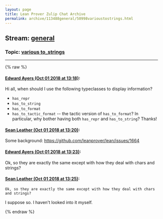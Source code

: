 ```yaml
---
layout: page
title: Lean Prover Zulip Chat Archive 
permalink: archive/113488general/50998varioustostrings.html
---
```


## Stream: [general](index.html)
### Topic: [various to_strings](50998varioustostrings.html)

---


{% raw %}
#### [ Edward Ayers (Oct 01 2018 at 13:18)](https://leanprover.zulipchat.com/#narrow/stream/113488-general/topic/various%20to_strings/near/134964035):
Hi all, when should I use the following typeclasses to display information?
- `has_repr`
- `has_to_string`
- `has_to_format`
- `has_to_tactic_format` -- the tactic version of `has_to_format`?
In particular, why bother having both `has_repr` and `has_to_string`?
Thanks!

#### [ Sean Leather (Oct 01 2018 at 13:20)](https://leanprover.zulipchat.com/#narrow/stream/113488-general/topic/various%20to_strings/near/134964119):
Some background: https://github.com/leanprover/lean/issues/1664

#### [ Edward Ayers (Oct 01 2018 at 13:23)](https://leanprover.zulipchat.com/#narrow/stream/113488-general/topic/various%20to_strings/near/134964230):
Ok, so they are exactly the same except with how they deal with chars and strings?

#### [ Sean Leather (Oct 01 2018 at 13:25)](https://leanprover.zulipchat.com/#narrow/stream/113488-general/topic/various%20to_strings/near/134964311):
```quote
Ok, so they are exactly the same except with how they deal with chars and strings?
```
I suppose so. I haven't looked into it myself.


{% endraw %}
